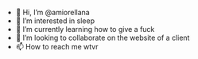 - 👋 Hi, I’m @amiorellana
- 👀 I’m interested in sleep
- 🌱 I’m currently learning how to give a fuck
- 💞️ I’m looking to collaborate on the website of a client
- 📫 How to reach me wtvr

<!---
amiorellana/amiorellana is a ✨ special ✨ repository because its `README.md` (this file) appears on your GitHub profile.
You can click the Preview link to take a look at your changes.
--->
